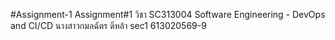 #Assignment-1 
Assignment#1 วิชา SC313004 Software Engineering - DevOps and CI/CD 
นางสาวกมลฉัตร ดีหล้า sec1 613020569-9
